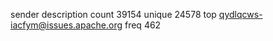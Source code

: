 sender description
count                                 39154
unique                                24578
top       qydlqcws-iacfym@issues.apache.org
freq                                    462